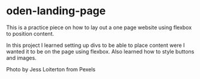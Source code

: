 # oden-landing-page

This is a practice piece on how to lay out a one page website using flexbox to position content. 

In this project I learned setting up divs to be able to place content were I wanted it to be on the page using flexbox. Also learned how to style buttons and images.

Photo by Jess Loiterton from Pexels